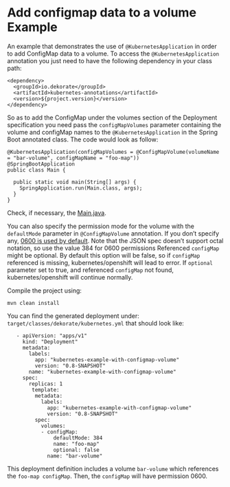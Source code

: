 # Add configmap data to a volume Example 

An example that demonstrates the use of `@KubernetesApplication` in order to add ConfigMap data to a volume.
To access the `@KubernetesApplication` annotation you just need to have the following dependency in your
class path:

    <dependency>
      <groupId>io.dekorate</groupId>
      <artifactId>kubernetes-annotations</artifactId>
      <version>${project.version}</version>
    </dependency>

So as to add the ConfigMap under the volumes section of the Deployment specification you need pass the `configMapVolumes` parameter containing the volume and configMap names to the `@KubernetesApplication` in the Spring Boot annotated class. The code would look as follow:

```
@KubernetesApplication(configMapVolumes = @ConfigMapVolume(volumeName = "bar-volume", configMapName = "foo-map"))
@SpringBootApplication
public class Main {

  public static void main(String[] args) {
    SpringApplication.run(Main.class, args);
  }
}
```
Check, if necessary, the [Main.java](src/main/java/io/dekorate/example/Main.java).

You can also specify the permission mode for the volume with the `defaultMode` parameter in `@ConfigMapVolume` annotation.
If you don’t specify any, [0600 is used by default](https://dekorate.io/configuration-guide/#configmapvolume). Note that the JSON spec doesn’t support octal notation, so use the value 384 for 0600 permissions
Referenced `configMap` might be optional. By default this option will be false, so if `configMap` referenced is missing, kubernetes/openshift will lead to error. If `optional` parameter set to true, and referenced `configMap` not found, kubernetes/openshift will continue normally.

Compile the project using:

    mvn clean install
    
You can find the generated deployment under: `target/classes/dekorate/kubernetes.yml` that should look like:
```---
   - apiVersion: "apps/v1"
     kind: "Deployment"
     metadata:
       labels:
         app: "kubernetes-example-with-configmap-volume"
         version: "0.8-SNAPSHOT"
       name: "kubernetes-example-with-configmap-volume"
     spec:
       replicas: 1
        template:
         metadata:
           labels:
             app: "kubernetes-example-with-configmap-volume"
             version: "0.8-SNAPSHOT"
         spec:
           volumes:
           - configMap:
               defaultMode: 384
               name: "foo-map"
               optional: false
             name: "bar-volume"
```
This deployment definition includes a volume `bar-volume` which references the `foo-map configMap`. Then, the `configMap` will have permission 0600.

